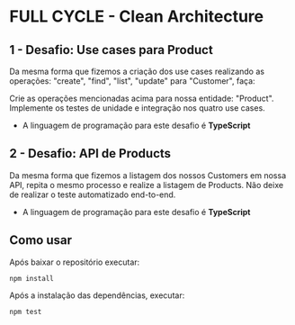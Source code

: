 # FULL CYCLE - Clean Architecture

## 1 - Desafio: Use cases para Product

Da mesma forma que fizemos a criação dos use cases realizando as operações:
"create", "find", "list", "update" para "Customer", faça:

Crie as operações mencionadas acima para nossa entidade: "Product". Implemente
os testes de unidade e integração nos quatro use cases.

- A linguagem de programação para este desafio é **TypeScript**

## 2 - Desafio: API de Products

Da mesma forma que fizemos a listagem dos nossos Customers em nossa API, repita
o mesmo processo e realize a listagem de Products. Não deixe de realizar o teste
automatizado end-to-end.

- A linguagem de programação para este desafio é **TypeScript**

## Como usar

Após baixar o repositório executar:

    npm install

Após a instalação das dependências, executar:

    npm test
